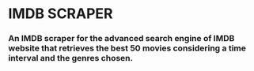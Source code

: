 # IMDB SCRAPER
### An IMDB scraper for the advanced search engine of IMDB website that retrieves the best 50 movies considering a time interval and the genres chosen.
